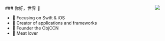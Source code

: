 <img align="right" src="https://github-readme-stats.vercel.app/api?username=lukesyy&theme=cobalt&show_icons=true"/>
### 你好，世界 👋

- :orange_book: Focusing on Swift & iOS
- :hammer: Creator of applications and frameworks
- :ram: Founder the ObjCCN
- :meat_on_bone: Meat lover

